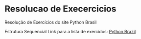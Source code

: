 # Resolucao de Execercicios
Resolução de Exercícios do site Python Brasil

Estrutura Sequencial
Link para a lista de exercídos: [Python Brazil](https://wiki.python.org.br/EstruturaSequencial)
